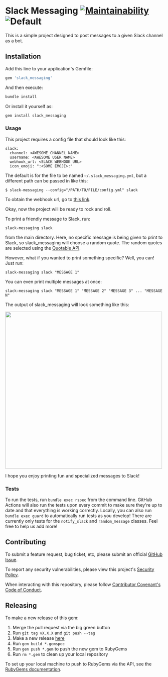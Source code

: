 # Slack Messaging [![Maintainability](https://api.codeclimate.com/v1/badges/c74baada70ad96048dc7/maintainability)](https://codeclimate.com/github/emmasax4/slack_messaging/maintainability) ![Default](https://github.com/emmasax4/slack_messaging/workflows/Default/badge.svg)

This is a simple project designed to post messages to a given Slack channel as a bot.

## Installation

Add this line to your application's Gemfile:

```ruby
gem 'slack_messaging'
```

And then execute:

```bash
bundle install
```

Or install it yourself as:

```bash
gem install slack_messaging
```

### Usage

This project requires a config file that should look like this:

```
slack:
  channel: <AWESOME CHANNEL NAME>
  username: <AWESOME USER NAME>
  webhook_url: <SLACK WEBHOOK URL>
  icon_emoji: ":<SOME EMOJI>:"
```

The default is for the file to be named `~/.slack_messaging.yml`, but a different path can be passed in like this:

```
$ slack-messaging --config="/PATH/TO/FILE/config.yml" slack
```

To obtain the webhook url, go to [this link](https://api.slack.com/incoming-webhooks).

Okay, now the project will be ready to rock and roll.

To print a friendly message to Slack, run:

```
slack-messaging slack
```

from the main directory. Here, no specific message is being given to print to Slack, so slack_messaging will choose a random quote. The random quotes are selected using the [Quotable API](http://api.quotable.io/).

However, what if you wanted to print something specific? Well, you can! Just run:

```
slack-messaging slack "MESSAGE 1"
```

You can even print multiple messages at once:

```
slack-messaging slack "MESSAGE 1" "MESSAGE 2" "MESSAGE 3" ... "MESSAGE N"
```

The output of slack_messaging will look something like this:

<img src="https://github.com/emmasax4/slack_messaging/blob/main/QuoteExample.png" width="500">

I hope you enjoy printing fun and specialized messages to Slack!

### Tests

To run the tests, run `bundle exec rspec` from the command line. GitHub Actions will also run the tests upon every commit to make sure they're up to date and that everything is working correctly. Locally, you can also run `bundle exec guard` to automatically run tests as you develop! There are currently only tests for the `notify_slack` and `random_message` classes. Feel free to help us add more!

## Contributing

To submit a feature request, bug ticket, etc, please submit an official [GitHub Issue](https://github.com/emmasax4/slack_messaging/issues/new).

To report any security vulnerabilities, please view this project's [Security Policy](https://github.com/emmasax4/slack_messaging/security/policy).

When interacting with this repository, please follow [Contributor Covenant's Code of Conduct](https://contributor-covenant.org).

## Releasing

To make a new release of this gem:

1. Merge the pull request via the big green button
2. Run `git tag vX.X.X` and `git push --tag`
3. Make a new release [here](https://github.com/emmasax4/slack_messaging/releases/new)
4. Run `gem build *.gemspec`
5. Run `gem push *.gem` to push the new gem to RubyGems
6. Run `rm *.gem` to clean up your local repository

To set up your local machine to push to RubyGems via the API, see the [RubyGems documentation](https://guides.rubygems.org/publishing/#publishing-to-rubygemsorg).
